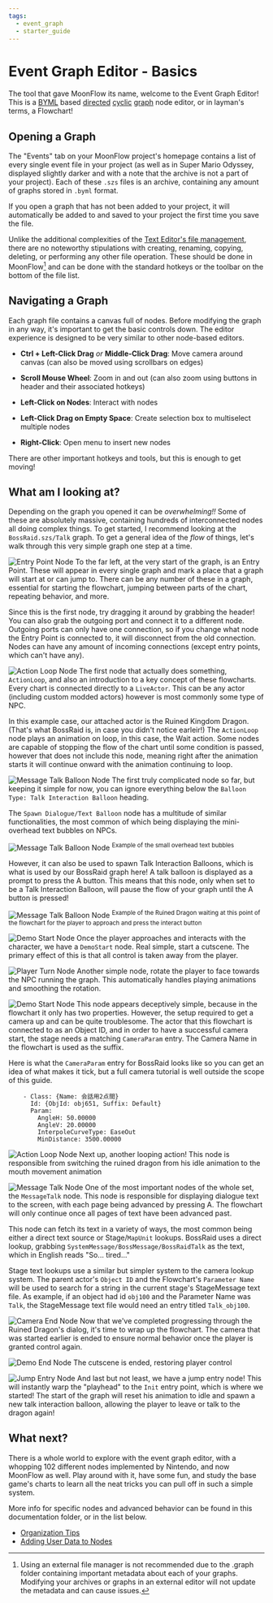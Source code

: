 ```yaml
---
tags:
  - event_graph
  - starter_guide
---
```


# Event Graph Editor - Basics
The tool that gave MoonFlow its name, welcome to the Event Graph Editor! This is a [BYML](https://nintendo-formats.com/libs/common/byaml.html) based [directed](https://www.geeksforgeeks.org/what-is-directed-graph-directed-graph-meaning/) [cyclic](https://www.geeksforgeeks.org/what-is-cyclic-graph/) [graph](https://en.wikipedia.org/wiki/Graph_theory) node editor, or in layman's terms, a Flowchart!

## Opening a Graph
The "Events" tab on your MoonFlow project's homepage contains a list of every single event file in your project (as well as in Super Mario Odyssey, displayed slightly darker and with a note that the archive is not a part of your project). Each of these `.szs` files is an archive, containing any amount of graphs stored in `.byml` format.

If you open a graph that has not been added to your project, it will automatically be added to and saved to your project the first time you save the file.

Unlike the additional complexities of the [Text Editor's file management](../text/file_management.md), there are no noteworthy stipulations with creating, renaming, copying, deleting, or performing any other file operation. These should be done in MoonFlow[^1] and can be done with the standard hotkeys or the toolbar on the bottom of the file list.

[^1]: Using an external file manager is not recommended due to the .graph folder containing important metadata about each of your graphs. Modifying your archives or graphs in an external editor will not update the metadata and can cause issues.

## Navigating a Graph
Each graph file contains a canvas full of nodes. Before modifying the graph in any way, it's important to get the basic controls down. The editor experience is designed to be very similar to other node-based editors.

- **Ctrl + Left-Click Drag** *or* **Middle-Click Drag**: Move camera around canvas (can also be moved using scrollbars on edges)
- **Scroll Mouse Wheel**: Zoom in and out (can also zoom using buttons in header and their associated hotkeys)

- **Left-Click on Nodes**: Interact with nodes
- **Left-Click Drag on Empty Space**: Create selection box to multiselect multiple nodes
- **Right-Click**: Open menu to insert new nodes

There are other important hotkeys and tools, but this is enough to get moving!

## What am I looking at?
Depending on the graph you opened it can be *overwhelming!!* Some of these are absolutely massive, containing hundreds of interconnected nodes all doing complex things. To get started, I recommend looking at the `BossRaid.szs/Talk` graph. To get a general idea of the *flow* of things, let's walk through this very simple graph one step at a time.

![Entry Point Node](../asset/n1.png)
To the far left, at the very start of the graph, is an Entry Point. These will appear in every single graph and mark a place that a graph will start at or can jump to. There can be any number of these in a graph, essential for starting the flowchart, jumping between parts of the chart, repeating behavior, and more.

Since this is the first node, try dragging it around by grabbing the header! You can also grab the outgoing port and connect it to a different node. Outgoing ports can only have one connection, so if you change what node the Entry Point is connected to, it will disconnect from the old connection. Nodes can have any amount of incoming connections (except entry points, which can't have any).

![Action Loop Node](../asset/n2.png)
The first node that actually does something, `ActionLoop`, and also an introduction to a key concept of these flowcharts. Every chart is connected directly to a `LiveActor`. This can be any actor (including custom modded actors) however is most commonly some type of NPC.

In this example case, our attached actor is the Ruined Kingdom Dragon. (That's what BossRaid is, in case you didn't notice earleir!) The `ActionLoop` node plays an animation on loop, in this case, the Wait action. Some nodes are capable of stopping the flow of the chart until some condition is passed, however that does not include this node, meaning right after the animation starts it will continue onward with the animation continuing to loop.

![Message Talk Balloon Node](../asset/n3.png)
The first truly complicated node so far, but keeping it simple for now, you can ignore everything below the `Balloon Type: Talk Interaction Balloon` heading.

The `Spawn Dialogue/Text Balloon` node has a multitude of similar functionalities, the most common of which being displaying the mini-overhead text bubbles on NPCs.

![Message Talk Balloon Node](../asset/n3_ex1.png)
<sup>Example of the small overhead text bubbles</sup>

However, it can also be used to spawn Talk Interaction Balloons, which is what is used by our BossRaid graph here! A talk balloon is displayed as a prompt to press the A button. This means that this node, only when set to be a Talk Interaction Balloon, will pause the flow of your graph until the A button is pressed!

![Message Talk Balloon Node](../asset/n3_ex2.png)
<sup>Example of the Ruined Dragon waiting at this point of the flowchart for the player to approach and press the interact button</sup>

![Demo Start Node](../asset/n4.png)
Once the player approaches and interacts with the character, we have a `DemoStart` node. Real simple, start a cutscene. The primary effect of this is that all control is taken away from the player.

![Player Turn Node](../asset/n5.png)
Another simple node, rotate the player to face towards the NPC running the graph. This automatically handles playing animations and smoothing the rotation.

![Demo Start Node](../asset/n6.png)
This node appears deceptively simple, because in the flowchart it only has two properties. However, the setup required to get a camera up and can be quite troublesome. The actor that this flowchart is connected to as an Object ID, and in order to have a successful camera start, the stage needs a matching `CameraParam` entry. The Camera Name in the flowchart is used as the suffix.

Here is what the `CameraParam` entry for BossRaid looks like so you can get an idea of what makes it tick, but a full camera tutorial is well outside the scope of this guide.

```
    - Class: {Name: 会話用2点間}
      Id: {ObjId: obj651, Suffix: Default}
      Param:
        AngleH: 50.00000
        AngleV: 20.00000
        InterpoleCurveType: EaseOut
        MinDistance: 3500.00000
```

![Action Loop Node](../asset/n7.png)
Next up, another looping action! This node is responsible from switching the ruined dragon from his idle animation to the mouth movement animation

![Message Talk Node](../asset/n8.png)
One of the most important nodes of the whole set, the `MessageTalk` node. This node is responsible for displaying dialogue text to the screen, with each page being advanced by pressing A. The flowchart will only continue once all pages of text have been advanced past.

This node can fetch its text in a variety of ways, the most common being either a direct text source or Stage/`MapUnit` lookups. BossRaid uses a direct lookup, grabbing `SystemMessage/BossMessage/BossRaidTalk` as the text, which in English reads "So... tired..."

Stage text lookups use a similar but simpler system to the camera lookup system. The parent actor's `Object ID` and the Flowchart's `Parameter Name` will be used to search for a string in the current stage's StageMessage text file. As example, if an object had id `obj100` and the Parameter Name was `Talk`, the StageMessage text file would need an entry titled `Talk_obj100`.

![Camera End Node](../asset/n9.png)
Now that we've completed progressing through the Ruined Dragon's dialog, it's time to wrap up the flowchart. The camera that was started earlier is ended to ensure normal behavior once the player is granted control again.

![Demo End Node](../asset/n10.png)
The cutscene is ended, restoring player control

![Jump Entry Node](../asset/n11.png)
And last but not least, we have a jump entry node! This will instantly warp the "playhead" to the `Init` entry point, which is where we started! The start of the graph will reset his animation to idle and spawn a new talk interaction balloon, allowing the player to leave or talk to the dragon again!

## What next?
There is a whole world to explore with the event graph editor, with a whopping 102 different nodes implemented by Nintendo, and now MoonFlow as well. Play around with it, have some fun, and study the base game's charts to learn all the neat tricks you can pull off in such a simple system.

More info for specific nodes and advanced behavior can be found in this documentation folder, or in the list below.

- [Organization Tips](organization.md)
- [Adding User Data to Nodes](user_data.md)